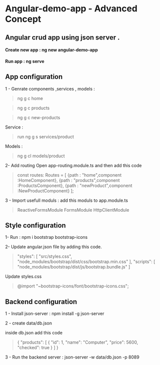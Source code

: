 # Angular-demo-app - Advanced Concept

## Angular crud app using json server .

#### Create new app : ng new angular-demo-app
#### Run app : ng serve

## App configuration 
1 - Genrate components ,services , models :
>ng g c home


>ng g c products


>ng g c new-products

Service : 
> run ng g s services/product 

Models :
> ng g cl  models/product

2- Add routing 
Open app-routing.module.ts and then add this code 
>const routes: Routes = [
  {path : "home",component :HomeComponent},
  {path : "products",component :ProductsComponent},
  {path : "newProduct",component :NewProductComponent}
];

3 - Import usefull moduls :
add this moduls to app.module.ts
>ReactiveFormsModule 
FormsModule 
HttpClientModule 


## Style configuration 
1-  Run : npm i bootstrap bootstrap-icons 

2-  Update angular.json file by adding this code.

> "styles": [
  "src/styles.css",
  "node_modules/bootstrap/dist/css/bootstrap.min.css"
],
"scripts": [
  "node_modules/bootstrap/dist/js/bootstrap.bundle.js"
]

Update styles.css 
>@import "~bootstrap-icons/font/bootstrap-icons.css";

## Backend configuration 
1 - Install json-server  : npm install -g json-server

2 - create data/db.json 

inside db.json add this code 

> {
  "products": [
    {
      "id": 1,
      "name": "Computer",
      "price": 5600,
      "checked": true
    }
  ]
}

3 - Run the backend server  : json-server -w data/db.json -p 8089
